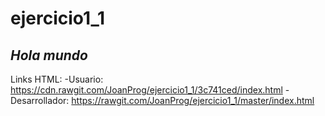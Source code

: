 # ejercicio1_1
## *Hola mundo*

Links HTML:
-Usuario: https://cdn.rawgit.com/JoanProg/ejercicio1_1/3c741ced/index.html
-Desarrollador: https://rawgit.com/JoanProg/ejercicio1_1/master/index.html

